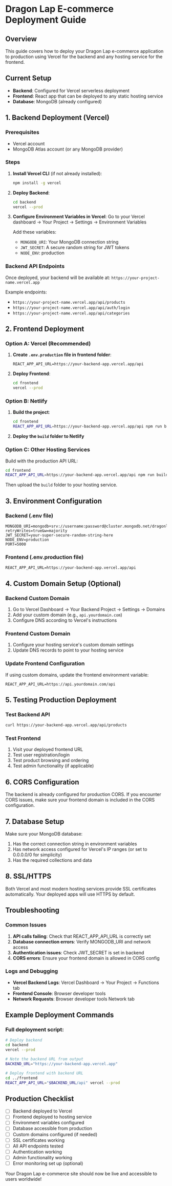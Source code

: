 # Dragon Lap E-commerce Deployment Guide

## Overview
This guide covers how to deploy your Dragon Lap e-commerce application to production using Vercel for the backend and any hosting service for the frontend.

## Current Setup
- **Backend**: Configured for Vercel serverless deployment
- **Frontend**: React app that can be deployed to any static hosting service
- **Database**: MongoDB (already configured)

## 1. Backend Deployment (Vercel)

### Prerequisites
- Vercel account
- MongoDB Atlas account (or any MongoDB provider)

### Steps

1. **Install Vercel CLI** (if not already installed):
   ```bash
   npm install -g vercel
   ```

2. **Deploy Backend**:
   ```bash
   cd backend
   vercel --prod
   ```

3. **Configure Environment Variables in Vercel**:
   Go to your Vercel dashboard → Your Project → Settings → Environment Variables

   Add these variables:
   - `MONGODB_URI`: Your MongoDB connection string
   - `JWT_SECRET`: A secure random string for JWT tokens
   - `NODE_ENV`: production

### Backend API Endpoints
Once deployed, your backend will be available at: `https://your-project-name.vercel.app`

Example endpoints:
- `https://your-project-name.vercel.app/api/products`
- `https://your-project-name.vercel.app/api/auth/login`
- `https://your-project-name.vercel.app/api/categories`

## 2. Frontend Deployment

### Option A: Vercel (Recommended)
1. **Create `.env.production` file in frontend folder**:
   ```env
   REACT_APP_API_URL=https://your-backend-app.vercel.app/api
   ```

2. **Deploy Frontend**:
   ```bash
   cd frontend
   vercel --prod
   ```

### Option B: Netlify
1. **Build the project**:
   ```bash
   cd frontend
   REACT_APP_API_URL=https://your-backend-app.vercel.app/api npm run build
   ```

2. **Deploy the `build` folder to Netlify**

### Option C: Other Hosting Services
Build with the production API URL:
```bash
cd frontend
REACT_APP_API_URL=https://your-backend-app.vercel.app/api npm run build
```

Then upload the `build` folder to your hosting service.

## 3. Environment Configuration

### Backend (.env file)
```env
MONGODB_URI=mongodb+srv://username:password@cluster.mongodb.net/dragonlap?retryWrites=true&w=majority
JWT_SECRET=your-super-secure-random-string-here
NODE_ENV=production
PORT=5000
```

### Frontend (.env.production file)
```env
REACT_APP_API_URL=https://your-backend-app.vercel.app/api
```

## 4. Custom Domain Setup (Optional)

### Backend Custom Domain
1. Go to Vercel Dashboard → Your Backend Project → Settings → Domains
2. Add your custom domain (e.g., `api.yourdomain.com`)
3. Configure DNS according to Vercel's instructions

### Frontend Custom Domain
1. Configure your hosting service's custom domain settings
2. Update DNS records to point to your hosting service

### Update Frontend Configuration
If using custom domains, update the frontend environment variable:
```env
REACT_APP_API_URL=https://api.yourdomain.com/api
```

## 5. Testing Production Deployment

### Test Backend API
```bash
curl https://your-backend-app.vercel.app/api/products
```

### Test Frontend
1. Visit your deployed frontend URL
2. Test user registration/login
3. Test product browsing and ordering
4. Test admin functionality (if applicable)

## 6. CORS Configuration

The backend is already configured for production CORS. If you encounter CORS issues, make sure your frontend domain is included in the CORS configuration.

## 7. Database Setup

Make sure your MongoDB database:
1. Has the correct connection string in environment variables
2. Has network access configured for Vercel's IP ranges (or set to 0.0.0.0/0 for simplicity)
3. Has the required collections and data

## 8. SSL/HTTPS

Both Vercel and most modern hosting services provide SSL certificates automatically. Your deployed apps will use HTTPS by default.

## Troubleshooting

### Common Issues

1. **API calls failing**: Check that REACT_APP_API_URL is correctly set
2. **Database connection errors**: Verify MONGODB_URI and network access
3. **Authentication issues**: Check JWT_SECRET is set in backend
4. **CORS errors**: Ensure your frontend domain is allowed in CORS config

### Logs and Debugging

- **Vercel Backend Logs**: Vercel Dashboard → Your Project → Functions tab
- **Frontend Console**: Browser developer tools
- **Network Requests**: Browser developer tools Network tab

## Example Deployment Commands

### Full deployment script:
```bash
# Deploy backend
cd backend
vercel --prod

# Note the backend URL from output
BACKEND_URL="https://your-backend-app.vercel.app"

# Deploy frontend with backend URL
cd ../frontend
REACT_APP_API_URL="$BACKEND_URL/api" vercel --prod
```

## Production Checklist

- [ ] Backend deployed to Vercel
- [ ] Frontend deployed to hosting service
- [ ] Environment variables configured
- [ ] Database accessible from production
- [ ] Custom domains configured (if needed)
- [ ] SSL certificates working
- [ ] All API endpoints tested
- [ ] Authentication working
- [ ] Admin functionality working
- [ ] Error monitoring set up (optional)

Your Dragon Lap e-commerce site should now be live and accessible to users worldwide!